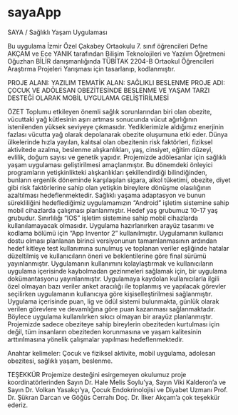 # sayaApp
SAYA / Sağlıklı Yaşam Uygulaması

Bu uygulama İzmir Özel Çakabey Ortaokulu 7. sınıf öğrencileri Defne AKÇAM ve Ece YANIK tarafından Bilişim Teknolojileri ve Yazılım Öğretmeni Oğuzhan BİLİR danışmanlığında TÜBİTAK 2204-B Ortaokul Öğrencileri Araştırma Projeleri Yarışması için tasarlanıp, kodlanmıştır.

PROJE ALANI: YAZILIM
TEMATİK ALAN: SAĞLIKLI BESLENME
PROJE ADI: ÇOCUK VE ADÖLESAN OBEZİTESİNDE BESLENME VE YAŞAM TARZI DESTEĞİ OLARAK MOBİL UYGULAMA GELİŞTİRİLMESİ


ÖZET
Toplumu etkileyen önemli sağlık sorunlarından biri olan obezite, vücuttaki yağ kütlesinin aşırı
artması sonucunda vücut ağırlığının istenilenden yüksek seviyeye çıkmasıdır. Yediklerimizle
aldığımız enerjinin fazlası vücutta yağ olarak depolanarak obezite oluşumuna etki eder. Dünya
ülkelerinde hızla yayılan, kalıtsal olan obezitenin risk faktörleri, fiziksel aktivitede azalma,
beslenme alışkanlıkları, yaş, cinsiyet, eğitim düzeyi, evlilik, doğum sayısı ve genetik yapıdır.
Projemizde adölesanlar için sağlıklı yaşam uygulaması geliştirilmesi amaçlanmıştır. Bu
dönemdeki önleyici programların yetişkinlikteki alışkanlıkları şekillendirdiği bilindiğinden,
bunların ergenlik döneminde karşılaşılan sigara, alkol tüketimi, obezite, diyet gibi risk
faktörlerine sahip olan yetişkin bireylere dönüşme olasılığının azaltılması hedeflenmektedir.
Sağlıklı yaşama adaptasyon ve bunun sürekliliğini hedeflediğimiz uygulamamızın “Android”
işletim sistemine sahip mobil cihazlarda çalışması planlanmıştır. Hedef yaş grubumuz 10-17
yaş grubudur. Sınırlılığı “IOS” işletim sistemine sahip mobil cihazlarda kullanılamayacak
olmasıdır. Uygulama hazırlanırken arayüz tasarımı ve kodlama bölümü için “App Inventor 2”
kullanılmıştır. Uygulamanın kullanıcı dostu olması planlanan birinci versiyonunun
tamamlanmasının ardından hedef kitleye test kullanımına sunulmuş ve toplanan veriler
eşliğinde hatalar düzeltilmiş ve kullanıcıların öneri ve beklentilerine göre final sürümü
yayınlanmıştır. Uygulamanın kullanımını kolaylaştırmak ve kullanıcıların uygulama içerisinde
kaybolmadan gezinmeleri sağlamak için, bir uygulama dokümantasyonu yayınlanmıştır.
Uygulamaya kaydolan kullanıcılarla ilgili özel olmayan bazı veriler anket aracılığı ile toplanmış
ve yapılacak görevler seçilirken uygulamanın kullanıcıya göre kişiselleştirilmesi sağlanmıştır.
Uygulama içerisinde puan, lig ve ödül sistemi bulunmakta, günlük olarak verilen görevlere ve
devamlığına göre puan kazanması sağlanmaktadır. Böylece uygulama kullanılırken sıkıcı
olmayan bir arayüz planlanmıştır. Projemizde sadece obeziteye sahip bireylerin obeziteden
kurtulması için değil, tüm insanların obeziteden korunmasına ve yaşam kalitesinin
arttırılmasına yönelik çalışmalar yapılması hedeflenmektedir.

Anahtar kelimeler: Çocuk ve fiziksel aktivite, mobil uygulama, adolesan obezitesi, sağlıklı
yaşam, beslenme.

TEŞEKKÜR
Projemize desteğini esirgemeyen okulumuz proje koordinatörlerinden Sayın Dr. Hale Melis
Soylu’ya, Sayın Viki Kalderon’a ve Sayın Dr. Volkan Yasakçı’ya, Çocuk Endokrinolojisi ve
Diyabet Uzmanı Prof. Dr. Şükran Darcan ve Göğüs Cerrahı Doç. Dr. İlker Akçam’a çok
teşekkür ederiz.
